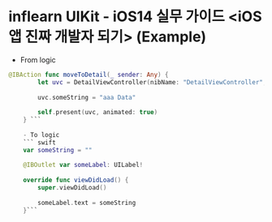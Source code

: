 # inflearn UIKit - iOS14 실무 가이드 <iOS앱 진짜 개발자 되기> (Example)

- From logic
``` swift
@IBAction func moveToDetail(_ sender: Any) {
        let uvc = DetailViewController(nibName: "DetailViewController", bundle: nil)
        
        uvc.someString = "aaa Data"
        
        self.present(uvc, animated: true)
    } ```
    
    - To logic
    ``` swift
    var someString = ""
    
    @IBOutlet var someLabel: UILabel!
    
    override func viewDidLoad() {
        super.viewDidLoad()
        
        someLabel.text = someString
    }```
